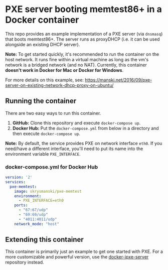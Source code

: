# PXE server booting memtest86+ in a Docker container
This repo provides an example implementation of a PXE server (via `dnsmasq`) that boots memtest86+. The server runs as proxyDHCP (i.e. it can be used alongside an existing DHCP server).

**Note:** To get started quickly, it's recommended to run the container on the host network. It runs fine within a virtual machine as long as the vm's network is a bridged network (and no NAT). Currently, this container **doesn't work in Docker for Mac or Docker for Windows**.

For more details on this example, see: https://manski.net/2016/09/pxe-server-on-existing-network-dhcp-proxy-on-ubuntu/

## Running the container
There are two easy ways to run this container.

1. **GitHub:** Clone this repository and execute `docker-compose up`.
2. **Docker Hub:** Put the `docker-compose.yml` from below in a directory and then execute `docker-compose up`.

**Note:** By default, the service provides PXE on network interface `eth0`. If you need/have a different interface, you'll need to put its name into the environment variable `PXE_INTERFACE`.

### docker-compose.yml for Docker Hub
```yml
version: '2'
services:
  pxe-memtest:
    image: skrysmanski/pxe-memtest
    environment:
      - PXE_INTERFACE=eth0
    ports:
      - "67:67/udp"
      - "69:69/udp"
      - "4011:4011/udp"
    network_mode: "host"
```

## Extending this container
This container is primarily just an example to get one started with PXE. For a more customizable and powerful version, use the [docker-ipxe-server](https://github.com/skrysmanski/docker-ipxe-server) repository instead.
